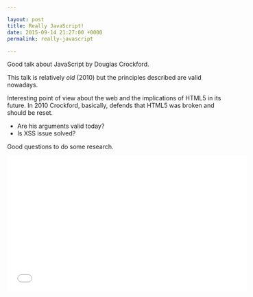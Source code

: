 ```yaml
---

layout: post
title: Really JavaScript!
date: 2015-09-14 21:27:00 +0000
permalink: really-javascript

---
```


Good talk about JavaScript by Douglas Crockford.

This talk is relatively *old* (2010) but the principles described are valid nowadays.

Interesting point of view about the web and the implications of HTML5 in its future. In 2010 Crockford, basically, defends that HTML5 was broken and should be reset.

-	Are his arguments valid today?
-	Is XSS issue solved?

Good questions to do some research.

<iframe width="560" height="315" src="//www.youtube.com/embed/lTWGoL1N-Kc" frameborder="0" allowfullscreen></iframe>
